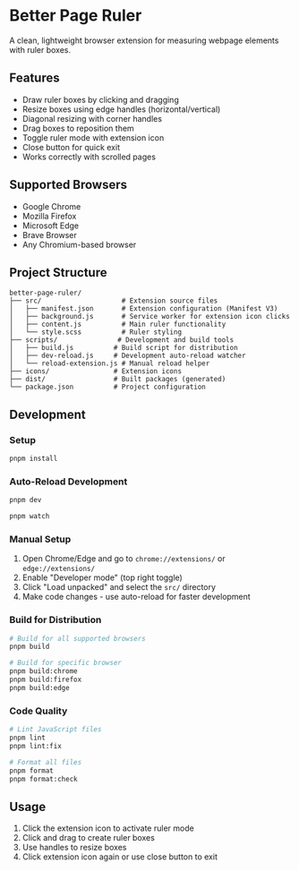 # Better Page Ruler

A clean, lightweight browser extension for measuring webpage elements with ruler boxes.

## Features

- Draw ruler boxes by clicking and dragging
- Resize boxes using edge handles (horizontal/vertical)
- Diagonal resizing with corner handles
- Drag boxes to reposition them
- Toggle ruler mode with extension icon
- Close button for quick exit
- Works correctly with scrolled pages

## Supported Browsers

- Google Chrome
- Mozilla Firefox
- Microsoft Edge
- Brave Browser
- Any Chromium-based browser

## Project Structure

```
better-page-ruler/
├── src/                    # Extension source files
│   ├── manifest.json       # Extension configuration (Manifest V3)
│   ├── background.js       # Service worker for extension icon clicks
│   ├── content.js          # Main ruler functionality
│   └── style.scss          # Ruler styling
├── scripts/               # Development and build tools
│   ├── build.js          # Build script for distribution
│   ├── dev-reload.js     # Development auto-reload watcher
│   └── reload-extension.js # Manual reload helper
├── icons/                # Extension icons
├── dist/                 # Built packages (generated)
└── package.json          # Project configuration
```

## Development

### Setup

```bash
pnpm install
```

### Auto-Reload Development

```bash
pnpm dev
```

```bash
pnpm watch
```

### Manual Setup

1. Open Chrome/Edge and go to `chrome://extensions/` or `edge://extensions/`
2. Enable "Developer mode" (top right toggle)
3. Click "Load unpacked" and select the `src/` directory
4. Make code changes - use auto-reload for faster development

### Build for Distribution

```bash
# Build for all supported browsers
pnpm build

# Build for specific browser
pnpm build:chrome
pnpm build:firefox
pnpm build:edge
```

### Code Quality

```bash
# Lint JavaScript files
pnpm lint
pnpm lint:fix

# Format all files
pnpm format
pnpm format:check
```

## Usage

1. Click the extension icon to activate ruler mode
2. Click and drag to create ruler boxes
3. Use handles to resize boxes
4. Click extension icon again or use close button to exit

